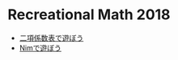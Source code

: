 # Recreational Math 2018

* [二項係数表で遊ぼう](http://nbviewer.jupyter.org/github/genkuroki/RecreationalMath/blob/master/MF2018/binomial.ipynb?flush_cache=trur)
* [Nimで遊ぼう](http://nbviewer.jupyter.org/github/genkuroki/RecreationalMath/blob/master/MF2018/Nim.ipynb?flush_cache=true)
